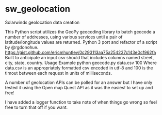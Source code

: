 # sw_geolocation
Solarwinds geolocation data creation

This Python script utilizes the GeoPy geocoding library to batch geocode a number of addresses, using various services
until a pair of latitude/longitude values are returned. Python 3 port and refactor of a script by @rgdonohue.
https://gist.github.com/ericmhuntley/0c293113aa75a254237c143e0cf962fa
Built to anticipate an input csv should that includes columns named street, city, state, country.
Usage Example
python geocode.py data.csv 100
Where data.csv is an appropriately formatted csv encoded in utf-8 and 100 is the timout between each request in units of
milliseconds.

A number of geolocation APIs can be polled for an answer but I have only tested it using the Open map Quest API as it was the easiest to set up and free!

I have added a logger function to take note of when things go wrong so feel free to turn that off if you want.
